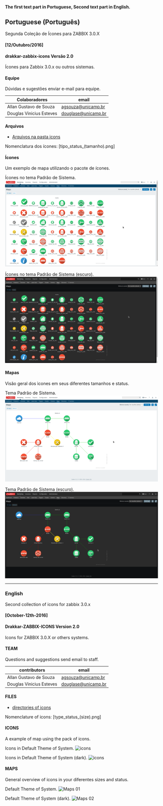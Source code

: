 #### The first text part in Portuguese, Second text part in English.

## Portuguese (Português)
Segunda Coleção de Ícones para ZABBIX 3.0.X
#### [12/Outubro/2016]

#### drakkar-zabbix-icons Versão 2.0
Ícones para Zabbix 3.0.x ou outros sistemas.

#### Equipe 
Dúvidas e sugestões enviar e-mail para equipe.

| Colaboradores | email |
| ----- | ---- |
| Allan Gustavo de Souza |  agsouza@unicamp.br|
| Douglas Vinicius Esteves  |  douglase@unicamp.br |

#### Arquivos

* [Arquivos na pasta icons](https://github.com/CCUEC/zabbix-icons-v2/tree/master/icons) 

Nomenclatura dos ícones: [tipo_status_(tamanho).png]

#### Ícones
Um exemplo de mapa utilizando o pacote de ícones.

Ícones no tema Padrão de Sistema.
![Icones](https://github.com/Drakkar-Monitoring/Zabbix-Icons-V2/blob/master/Theme%20White%20-%20Icons.png)


Ícones no tema Padrão de Sistema (escuro).
![Ícones](https://github.com/Drakkar-Monitoring/Zabbix-Icons-V2/blob/master/Theme%20Dark%20-%20Icons.png)

#### Mapas
Visão geral dos ìcones em seus diferentes tamanhos e status.

Tema Padrão de Sistema.
![Maps 01](https://github.com/Drakkar-Monitoring/Zabbix-Icons-V2/blob/master/Theme%20White%20-%20Map.png)

Tema Padrão de Sistema (escuro).
![Maps 02](https://github.com/Drakkar-Monitoring/Zabbix-Icons-V2/blob/master/Theme%20Dark%20-%20Map.png)


------------------------------------------------------------------------------------------------
### English
Second collection of icons for zabbix 3.0.x
#### [October-12th-2016]

#### Drakkar-ZABBIX-ICONS Version 2.0
Icons for ZABBIX 3.0.X or others systems.

#### TEAM 
Questions and suggestions send email to staff.

| contributors | email |
| ----- | ---- |
| Allan Gustavo de Souza |  agsouza@unicamp.br|
| Douglas Vinicius Esteves  |  douglase@unicamp.br |


#### FILES
* [directories of icons](https://github.com/Drakkar-Monitoring/Zabbix-Icons-V2/tree/master/icons) 

Nomenclature of icons: [type_status_(size).png]

#### ICONS
A example of map using the pack of icons.

Icons in Default Theme of System.
![icons]()

Icons in Default Theme of System (dark).
![icons]()

#### MAPS
General overview of icons in your diferentes sizes and status.

Default Theme of System.
![Maps 01]()

Default Theme of System (dark).
![Maps 02]()
